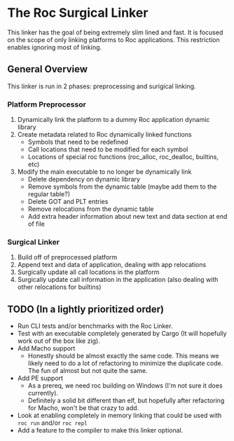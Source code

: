 # The Roc Surgical Linker

This linker has the goal of being extremely slim lined and fast.
It is focused on the scope of only linking platforms to Roc applications.
This restriction enables ignoring most of linking.

## General Overview

This linker is run in 2 phases: preprocessing and surigical linking.

### Platform Preprocessor

1. Dynamically link the platform to a dummy Roc application dynamic library
1. Create metadata related to Roc dynamically linked functions
   - Symbols that need to be redefined
   - Call locations that need to be modified for each symbol
   - Locations of special roc functions (roc_alloc, roc_dealloc, builtins, etc)
1. Modify the main executable to no longer be dynamically link
   - Delete dependency on dynamic library
   - Remove symbols from the dynamic table (maybe add them to the regular table?)
   - Delete GOT and PLT entries
   - Remove relocations from the dynamic table
   - Add extra header information about new text and data section at end of file

### Surgical Linker

1. Build off of preprocessed platform
1. Append text and data of application, dealing with app relocations
1. Surgically update all call locations in the platform
1. Surgically update call information in the application (also dealing with other relocations for builtins)

## TODO (In a lightly prioritized order)

- Run CLI tests and/or benchmarks with the Roc Linker.
- Test with an executable completely generated by Cargo (It will hopefully work out of the box like zig).
- Add Macho support
  - Honestly should be almost exactly the same code.
    This means we likely need to do a lot of refactoring to minimize the duplicate code.
    The fun of almost but not quite the same.
- Add PE support
  - As a prereq, we need roc building on Windows (I'm not sure it does currently).
  - Definitely a solid bit different than elf, but hopefully after refactoring for Macho, won't be that crazy to add.
- Look at enabling completely in memory linking that could be used with `roc run` and/or `roc repl`
- Add a feature to the compiler to make this linker optional.
